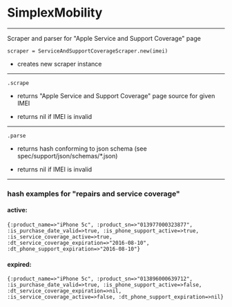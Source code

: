 # SimplexMobility

----

Scraper and parser for "Apple Service and Support Coverage" page

`scraper = ServiceAndSupportCoverageScraper.new(imei)`

* creates new scraper instance

----

`.scrape`

* returns "Apple Service and Support Coverage" page source for given IMEI

* returns nil if IMEI is invalid

----

`.parse`

* returns hash conforming to json schema (see spec/support/json/schemas/*.json)

* returns nil if IMEI is invalid

----

### hash examples for "repairs and service coverage"

#### active:

`{:product_name=>"iPhone 5c", :product_sn=>"013977000323877", :is_purchase_date_valid=>true, :is_phone_support_active=>true, :is_service_coverage_active=>true, :dt_service_coverage_expiration=>"2016-08-10", :dt_phone_support_expiration=>"2016-08-10"}`

#### expired:

`{:product_name=>"iPhone 5c", :product_sn=>"013896000639712", :is_purchase_date_valid=>true, :is_phone_support_active=>false, :dt_service_coverage_expiration=>nil, :is_service_coverage_active=>false, :dt_phone_support_expiration=>nil}`
